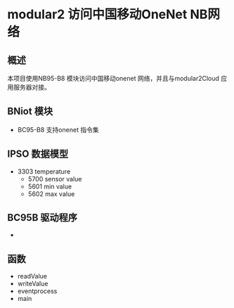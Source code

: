 # modular2 访问中国移动OneNet NB网络
## 概述
本项目使用NB95-B8 模块访问中国移动onenet 网络，并且与modular2Cloud 应用服务器对接。 
##  BNiot 模块
+ BC95-B8 支持onenet 指令集
## IPSO 数据模型
+ 3303 temperature
    + 5700 sensor value
    + 5601 min value
    + 5602 max value
## BC95B 驱动程序
+     
## 函数  
+ readValue
+ writeValue
+ eventprocess
+ main  

